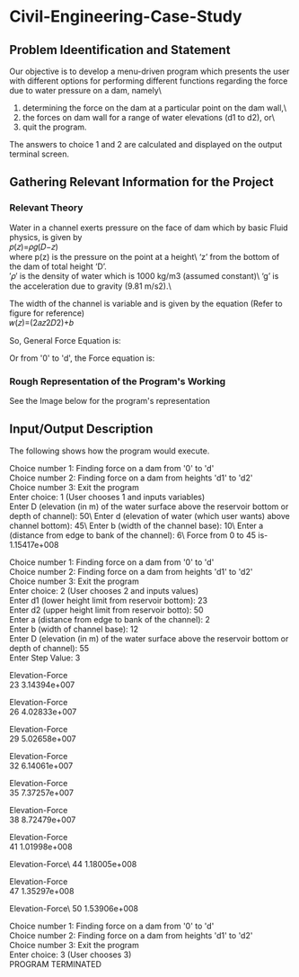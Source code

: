 # Civil-Engineering-Case-Study
## Problem Ideentification and Statement
Our objective is to develop a menu-driven program which presents the user with different options for performing different functions regarding the force due to water pressure on a dam, namely\
1) determining the force on the dam at a particular point on the dam wall,\
2) the forces on dam wall for a range of water elevations (d1 to d2), or\
3) quit the program.

The answers to choice 1 and 2 are calculated and displayed on the output terminal screen. 

## Gathering Relevant Information for the Project
### Relevant Theory

Water in a channel exerts pressure on the face of dam which by basic Fluid physics, is given by\
𝑝(𝑧)=𝜌𝑔(𝐷−𝑧)\
where p(z) is the pressure on the point at a height\ 
‘z’ from the bottom of the dam of total height ‘D’.\
′𝜌′ is the density of water which is 1000 kg/m3 (assumed constant)\ 
‘g’ is the acceleration due to gravity (9.81 m/s2).\

The width of the channel is variable and is given by the equation (Refer to figure for reference)\
𝑤(𝑧)=(2𝑎𝑧2𝐷2)+𝑏

So, General Force Equation is: 

Or from '0' to 'd', the Force equation is: 

### Rough Representation of the Program's Working
See the Image below for the program's representation

## Input/Output Description
The following shows how the program would execute.

Choice number 1: Finding force on a dam from '0' to 'd'\
Choice number 2: Finding force on a dam from heights 'd1' to 'd2'\
Choice number 3: Exit the program\
Enter choice: 1 (User chooses 1 and inputs variables)\
Enter D (elevation (in m) of the water surface above the reservoir bottom or depth of channel): 50\ 
Enter d (elevation of water (which user wants) above channel bottom): 45\ 
Enter b (width of the channel base): 10\ 
Enter a (distance from edge to bank of the channel): 6\ 
Force from 0 to 45 is- 1.15417e+008

Choice number 1: Finding force on a dam from '0' to 'd'\
Choice number 2: Finding force on a dam from heights 'd1' to 'd2'\
Choice number 3: Exit the program\
Enter choice: 2 (User chooses 2 and inputs values)\
Enter d1 (lower height limit from reservoir bottom): 23\
Enter d2 (upper height limit from reservoir botto): 50\
Enter a (distance from edge to bank of the channel): 2\
Enter b (width of channel base): 12\
Enter D (elevation (in m) of the water surface above the reservoir bottom or depth of channel): 55\
Enter Step Value: 3

Elevation-Force\
23  3.14394e+007

Elevation-Force\
26  4.02833e+007

Elevation-Force\
29  5.02658e+007

Elevation-Force\
32  6.14061e+007

Elevation-Force\
35  7.37257e+007

Elevation-Force\
38  8.72479e+007

Elevation-Force\
41  1.01998e+008

Elevation-Force\ 
44  1.18005e+008 

Elevation-Force\
47  1.35297e+008 

Elevation-Force\ 
50  1.53906e+008

Choice number 1: Finding force on a dam from '0' to 'd'\
Choice number 2: Finding force on a dam from heights 'd1' to 'd2'\
Choice number 3: Exit the program\
Enter choice: 3 (User chooses 3)\
PROGRAM TERMINATED

